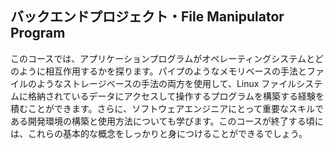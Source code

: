 ## バックエンドプロジェクト・File Manipulator Program
このコースでは、アプリケーションプログラムがオペレーティングシステムとどのように相互作用するかを探ります。パイプのようなメモリベースの手法とファイルのようなストレージベースの手法の両方を使用して、Linux ファイルシステムに格納されているデータにアクセスして操作するプログラムを構築する経験を積むことができます。さらに、ソフトウェアエンジニアにとって重要なスキルである開発環境の構築と使用方法についても学びます。このコースが終了する頃には、これらの基本的な概念をしっかりと身につけることができるでしょう。
